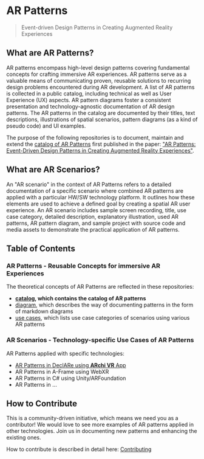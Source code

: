 # AR Patterns

> Event-driven Design Patterns in Creating Augmented Reality Experiences

## What are AR Patterns?
AR patterns encompass high-level design patterns covering fundamental concepts for crafting immersive AR experiences. AR patterns serve as a valuable means of communicating proven, reusable solutions to recurring design problems encountered during AR development. A list of AR patterns is collected in a public catalog, including technical as well as User Experience (UX) aspects. AR pattern diagrams foster a consistent presentation and technology-agnostic documentation of AR design patterns. The AR patterns in the catalog are documented by their titles, text descriptions, illustrations of spatial scenarios, pattern diagrams (as a kind of pseudo code) and UI examples. 

The purpose of the following repositories is to document, maintain and extend the [catalog of AR Patterns](https://github.com/ARpatterns/catalog) first published in the paper: ["AR Patterns: Event-Driven Design Patterns in Creating Augmented Reality Experiences"](https://link.springer.com/chapter/10.1007/978-3-031-48495-7_6).

## What are AR Scenarios?
An "AR scenario" in the context of AR Patterns refers to a detailed documentation of a specific scenario where combined AR patterns are applied with a particular HW/SW technology platform. It outlines how these elements are used to achieve a defined goal by creating a spatial AR user experience. An AR scenario includes sample screen recording, title, use case category, detailed description, explanatory illustration, used AR patterns, AR pattern diagram, and sample project with source code and media assets to demonstrate the practical application of AR patterns.

## Table of Contents

### AR Patterns - Reusable Concepts for immersive AR Experiences
The theoretical concepts of AR Patterns are reflected in these repositories:
* <strong>[catalog](https://github.com/ARpatterns/catalog/), which contains the catalog of AR patterns</strong>
* [diagram](https://github.com/ARpatterns/diagram/), which describes the way of documenting patterns in the form of markdown diagrams
* [use cases](https://github.com/ARpatterns/catalog/usecases.md), which lists use case categories of scenarios using various AR patterns

<!--* [landingpage](https://github.com/ARpatterns/landingpage/), which is the Web page hosted at [arpatterns.dev](https://arpatterns.dev)  -->

### AR Scenarios - Technology-specific Use Cases of AR Patterns
AR Patterns applied with specific technologies:
* [AR Patterns in DeclARe using **ARchi VR** App](https://github.com/ARpatterns/declare/)
* AR Patterns in A-Frame using WebXR
* AR Patterns in C# using Unity/ARFoundation
* AR Patterns in ...

## How to Contribute
This is a community-driven initiative, which means we need you as a contributor! We would love to see more examples of AR patterns applied in other technologies. Join us in documenting new patterns and enhancing the existing ones.

How to contribute is described in detail here: [Contributing](https://github.com/ARpatterns/catalog/CONTRIBUTING.md)
